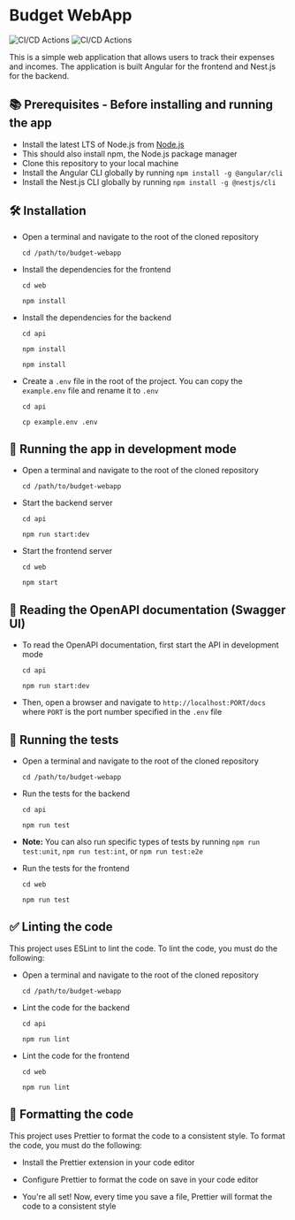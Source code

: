 # Budget WebApp

![CI/CD Actions](https://github.com/rsca7213/budget-webapp/actions/workflows/api.yml/badge.svg)
![CI/CD Actions](https://github.com/rsca7213/budget-webapp/actions/workflows/web.yml/badge.svg)

This is a simple web application that allows users to track their expenses and incomes. The application is built Angular for the frontend and Nest.js for the backend.

## 📚 Prerequisites - Before installing and running the app

- Install the latest LTS of Node.js from [Node.js](https://nodejs.org/en/)
- This should also install npm, the Node.js package manager
- Clone this repository to your local machine
- Install the Angular CLI globally by running `npm install -g @angular/cli`
- Install the Nest.js CLI globally by running `npm install -g @nestjs/cli`

## 🛠️ Installation

- Open a terminal and navigate to the root of the cloned repository

  `cd /path/to/budget-webapp`

- Install the dependencies for the frontend

  `cd web`

  `npm install`

- Install the dependencies for the backend

  `cd api`

  `npm install`

  `npm install`

- Create a `.env` file in the root of the project. You can copy the `example.env` file and rename it to `.env`

  `cd api`

  `cp example.env .env`

## 🚀 Running the app in development mode

- Open a terminal and navigate to the root of the cloned repository

  `cd /path/to/budget-webapp`

- Start the backend server

  `cd api`

  `npm run start:dev`

- Start the frontend server

  `cd web`

  `npm start`

## 📃 Reading the OpenAPI documentation (Swagger UI)

- To read the OpenAPI documentation, first start the API in development mode

  `cd api`

  `npm run start:dev`

- Then, open a browser and navigate to `http://localhost:PORT/docs` where `PORT` is the port number specified in the `.env` file

## 🧪 Running the tests

- Open a terminal and navigate to the root of the cloned repository

  `cd /path/to/budget-webapp`

- Run the tests for the backend

  `cd api`

  `npm run test`

- **Note:** You can also run specific types of tests by running `npm run test:unit`, `npm run test:int`, or `npm run test:e2e`

- Run the tests for the frontend

  `cd web`

  `npm run test`

## ✅ Linting the code

This project uses ESLint to lint the code. To lint the code, you must do the following:

- Open a terminal and navigate to the root of the cloned repository

  `cd /path/to/budget-webapp`

- Lint the code for the backend

  `cd api`

  `npm run lint`

- Lint the code for the frontend

  `cd web`

  `npm run lint`

## 🎨 Formatting the code

This project uses Prettier to format the code to a consistent style. To format the code, you must do the following:

- Install the Prettier extension in your code editor

- Configure Prettier to format the code on save in your code editor

- You're all set! Now, every time you save a file, Prettier will format the code to a consistent style
